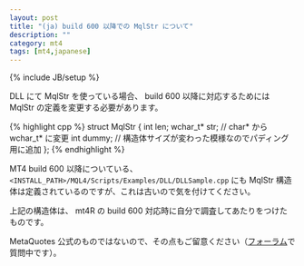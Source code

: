 ```yaml
---
layout: post
title: "(ja) build 600 以降での MqlStr について"
description: ""
category: mt4
tags: [mt4,japanese]
---
```

{% include JB/setup %}

DLL にて MqlStr を使っている場合、
build 600 以降に対応するためには MqlStr の定義を変更する必要があります。

{% highlight cpp %}
struct MqlStr
{
    int len;
    wchar_t* str; // char* から wchar_t* に変更
    int dummy; // 構造体サイズが変わった模様なのでパディング用に追加
};
{% endhighlight %}

MT4 build 600 以降についている、 ``<INSTALL_PATH>/MQL4/Scripts/Examples/DLL/DLLSample.cpp`` にも
MqlStr 構造体は定義されているのですが、これは古いので気を付けてください。

上記の構造体は、 mt4R の build 600 対応時に自分で調査してあたりをつけたものです。

MetaQuotes 公式のものではないので、その点もご留意ください（[フォーラム](http://forum.mql4.com/61293)で質問中です）。
